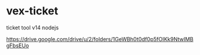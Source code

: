 # vex-ticket
ticket tool v14 nodejs


https://drive.google.com/drive/u/2/folders/1GeWBh0t0df0p5fOIKk9NtwIMBgFbsEUo
